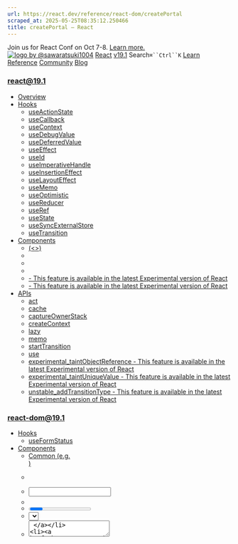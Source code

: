 ```yaml
---
url: https://react.dev/reference/react-dom/createPortal
scraped_at: 2025-05-25T08:35:12.250466
title: createPortal – React
---
```


Join us for React Conf on Oct 7-8.
[Learn more.](https://conf.react.dev/)
[![logo by @sawaratsuki1004](https://react.dev/_next/image?url=%2Fimages%2Fuwu.png&w=128&q=75)](https://react.dev/)
[React](https://react.dev/)
[v19.1](https://react.dev/versions)
Search`⌘``Ctrl``K`
[Learn](https://react.dev/learn)
[Reference](https://react.dev/reference/react)
[Community](https://react.dev/community)
[Blog](https://react.dev/blog)
[](https://react.dev/community/translations)
[](https://github.com/facebook/react/releases)
### react@19.1
  * [Overview ](https://react.dev/reference/react "Overview")
  * [Hooks ](https://react.dev/reference/react/hooks "Hooks")
    * [useActionState ](https://react.dev/reference/react/useActionState "useActionState")
    * [useCallback ](https://react.dev/reference/react/useCallback "useCallback")
    * [useContext ](https://react.dev/reference/react/useContext "useContext")
    * [useDebugValue ](https://react.dev/reference/react/useDebugValue "useDebugValue")
    * [useDeferredValue ](https://react.dev/reference/react/useDeferredValue "useDeferredValue")
    * [useEffect ](https://react.dev/reference/react/useEffect "useEffect")
    * [useId ](https://react.dev/reference/react/useId "useId")
    * [useImperativeHandle ](https://react.dev/reference/react/useImperativeHandle "useImperativeHandle")
    * [useInsertionEffect ](https://react.dev/reference/react/useInsertionEffect "useInsertionEffect")
    * [useLayoutEffect ](https://react.dev/reference/react/useLayoutEffect "useLayoutEffect")
    * [useMemo ](https://react.dev/reference/react/useMemo "useMemo")
    * [useOptimistic ](https://react.dev/reference/react/useOptimistic "useOptimistic")
    * [useReducer ](https://react.dev/reference/react/useReducer "useReducer")
    * [useRef ](https://react.dev/reference/react/useRef "useRef")
    * [useState ](https://react.dev/reference/react/useState "useState")
    * [useSyncExternalStore ](https://react.dev/reference/react/useSyncExternalStore "useSyncExternalStore")
    * [useTransition ](https://react.dev/reference/react/useTransition "useTransition")
  * [Components ](https://react.dev/reference/react/components "Components")
    * [<Fragment> (<>) ](https://react.dev/reference/react/Fragment "<Fragment> \(<>\)")
    * [<Profiler> ](https://react.dev/reference/react/Profiler "<Profiler>")
    * [<StrictMode> ](https://react.dev/reference/react/StrictMode "<StrictMode>")
    * [<Suspense> ](https://react.dev/reference/react/Suspense "<Suspense>")
    * [<Activity> - This feature is available in the latest Experimental version of React](https://react.dev/reference/react/Activity "<Activity>")
    * [<ViewTransition> - This feature is available in the latest Experimental version of React](https://react.dev/reference/react/ViewTransition "<ViewTransition>")
  * [APIs ](https://react.dev/reference/react/apis "APIs")
    * [act ](https://react.dev/reference/react/act "act")
    * [cache ](https://react.dev/reference/react/cache "cache")
    * [captureOwnerStack ](https://react.dev/reference/react/captureOwnerStack "captureOwnerStack")
    * [createContext ](https://react.dev/reference/react/createContext "createContext")
    * [lazy ](https://react.dev/reference/react/lazy "lazy")
    * [memo ](https://react.dev/reference/react/memo "memo")
    * [startTransition ](https://react.dev/reference/react/startTransition "startTransition")
    * [use ](https://react.dev/reference/react/use "use")
    * [experimental_taintObjectReference  - This feature is available in the latest Experimental version of React](https://react.dev/reference/react/experimental_taintObjectReference "experimental_taintObjectReference")
    * [experimental_taintUniqueValue  - This feature is available in the latest Experimental version of React](https://react.dev/reference/react/experimental_taintUniqueValue "experimental_taintUniqueValue")
    * [unstable_addTransitionType  - This feature is available in the latest Experimental version of React](https://react.dev/reference/react/addTransitionType "unstable_addTransitionType")
### react-dom@19.1
  * [Hooks ](https://react.dev/reference/react-dom/hooks "Hooks")
    * [useFormStatus ](https://react.dev/reference/react-dom/hooks/useFormStatus "useFormStatus")
  * [Components ](https://react.dev/reference/react-dom/components "Components")
    * [Common (e.g. <div>) ](https://react.dev/reference/react-dom/components/common "Common \(e.g. <div>\)")
    * [<form> ](https://react.dev/reference/react-dom/components/form "<form>")
    * [<input> ](https://react.dev/reference/react-dom/components/input "<input>")
    * [<option> ](https://react.dev/reference/react-dom/components/option "<option>")
    * [<progress> ](https://react.dev/reference/react-dom/components/progress "<progress>")
    * [<select> ](https://react.dev/reference/react-dom/components/select "<select>")
    * [<textarea> ](https://react.dev/reference/react-dom/components/textarea "<textarea>")
    * [<link> ](https://react.dev/reference/react-dom/components/link "<link>")
    * [<meta> ](https://react.dev/reference/react-dom/components/meta "<meta>")
    * [<script> ](https://react.dev/reference/react-dom/components/script "<script>")
    * [<style> ](https://react.dev/reference/react-dom/components/style "<style>")
    * [<title> ](https://react.dev/reference/react-dom/components/title "<title>")
  * [APIs ](https://react.dev/reference/react-dom "APIs")
    * [createPortal ](https://react.dev/reference/react-dom/createPortal "createPortal")
    * [flushSync ](https://react.dev/reference/react-dom/flushSync "flushSync")
    * [preconnect ](https://react.dev/reference/react-dom/preconnect "preconnect")
    * [prefetchDNS ](https://react.dev/reference/react-dom/prefetchDNS "prefetchDNS")
    * [preinit ](https://react.dev/reference/react-dom/preinit "preinit")
    * [preinitModule ](https://react.dev/reference/react-dom/preinitModule "preinitModule")
    * [preload ](https://react.dev/reference/react-dom/preload "preload")
    * [preloadModule ](https://react.dev/reference/react-dom/preloadModule "preloadModule")
  * [Client APIs ](https://react.dev/reference/react-dom/client "Client APIs")
    * [createRoot ](https://react.dev/reference/react-dom/client/createRoot "createRoot")
    * [hydrateRoot ](https://react.dev/reference/react-dom/client/hydrateRoot "hydrateRoot")
  * [Server APIs ](https://react.dev/reference/react-dom/server "Server APIs")
    * [renderToPipeableStream ](https://react.dev/reference/react-dom/server/renderToPipeableStream "renderToPipeableStream")
    * [renderToReadableStream ](https://react.dev/reference/react-dom/server/renderToReadableStream "renderToReadableStream")
    * [renderToStaticMarkup ](https://react.dev/reference/react-dom/server/renderToStaticMarkup "renderToStaticMarkup")
    * [renderToString ](https://react.dev/reference/react-dom/server/renderToString "renderToString")
  * [Static APIs ](https://react.dev/reference/react-dom/static "Static APIs")
    * [prerender ](https://react.dev/reference/react-dom/static/prerender "prerender")
    * [prerenderToNodeStream ](https://react.dev/reference/react-dom/static/prerenderToNodeStream "prerenderToNodeStream")
### Rules of React
  * [Overview ](https://react.dev/reference/rules "Overview")
    * [Components and Hooks must be pure ](https://react.dev/reference/rules/components-and-hooks-must-be-pure "Components and Hooks must be pure")
    * [React calls Components and Hooks ](https://react.dev/reference/rules/react-calls-components-and-hooks "React calls Components and Hooks")
    * [Rules of Hooks ](https://react.dev/reference/rules/rules-of-hooks "Rules of Hooks")
### React Server Components
  * [Server Components ](https://react.dev/reference/rsc/server-components "Server Components")
  * [Server Functions ](https://react.dev/reference/rsc/server-functions "Server Functions")
  * [Directives ](https://react.dev/reference/rsc/directives "Directives")
    * ['use client' ](https://react.dev/reference/rsc/use-client "'use client'")
    * ['use server' ](https://react.dev/reference/rsc/use-server "'use server'")
### Legacy APIs
  * [Legacy React APIs ](https://react.dev/reference/react/legacy "Legacy React APIs")
    * [Children ](https://react.dev/reference/react/Children "Children")
    * [cloneElement ](https://react.dev/reference/react/cloneElement "cloneElement")
    * [Component ](https://react.dev/reference/react/Component "Component")
    * [createElement ](https://react.dev/reference/react/createElement "createElement")
    * [createRef ](https://react.dev/reference/react/createRef "createRef")
    * [forwardRef ](https://react.dev/reference/react/forwardRef "forwardRef")
    * [isValidElement ](https://react.dev/reference/react/isValidElement "isValidElement")
    * [PureComponent ](https://react.dev/reference/react/PureComponent "PureComponent")


Is this page useful?
[API Reference](https://react.dev/reference/react)
[APIs](https://react.dev/reference/react-dom)
# createPortal[](https://react.dev/reference/react-dom/createPortal#undefined "Link for this heading")
`createPortal` lets you render some children into a different part of the DOM.
```

<div>
 <SomeComponent />
 {createPortal(children, domNode, key?)}
</div>

```

  * [Reference ](https://react.dev/reference/react-dom/createPortal#reference)
    * [`createPortal(children, domNode, key?)` ](https://react.dev/reference/react-dom/createPortal#createportal)
  * [Usage ](https://react.dev/reference/react-dom/createPortal#usage)
    * [Rendering to a different part of the DOM ](https://react.dev/reference/react-dom/createPortal#rendering-to-a-different-part-of-the-dom)
    * [Rendering a modal dialog with a portal ](https://react.dev/reference/react-dom/createPortal#rendering-a-modal-dialog-with-a-portal)
    * [Rendering React components into non-React server markup ](https://react.dev/reference/react-dom/createPortal#rendering-react-components-into-non-react-server-markup)
    * [Rendering React components into non-React DOM nodes ](https://react.dev/reference/react-dom/createPortal#rendering-react-components-into-non-react-dom-nodes)


## Reference [](https://react.dev/reference/react-dom/createPortal#reference "Link for Reference ")
### `createPortal(children, domNode, key?)` [](https://react.dev/reference/react-dom/createPortal#createportal "Link for this heading")
To create a portal, call `createPortal`, passing some JSX, and the DOM node where it should be rendered:
```

import { createPortal } from 'react-dom';
// ...
<div>
 <p>This child is placed in the parent div.</p>
 {createPortal(
  <p>This child is placed in the document body.</p>,
  document.body
 )}
</div>

```

[See more examples below.](https://react.dev/reference/react-dom/createPortal#usage)
A portal only changes the physical placement of the DOM node. In every other way, the JSX you render into a portal acts as a child node of the React component that renders it. For example, the child can access the context provided by the parent tree, and events bubble up from children to parents according to the React tree.
#### Parameters [](https://react.dev/reference/react-dom/createPortal#parameters "Link for Parameters ")
  * `children`: Anything that can be rendered with React, such as a piece of JSX (e.g. `<div />` or `<SomeComponent />`), a [Fragment](https://react.dev/reference/react/Fragment) (`<>...</>`), a string or a number, or an array of these.
  * `domNode`: Some DOM node, such as those returned by `document.getElementById()`. The node must already exist. Passing a different DOM node during an update will cause the portal content to be recreated.
  * **optional** `key`: A unique string or number to be used as the portal’s [key.](https://react.dev/learn/rendering-lists#keeping-list-items-in-order-with-key)


#### Returns [](https://react.dev/reference/react-dom/createPortal#returns "Link for Returns ")
`createPortal` returns a React node that can be included into JSX or returned from a React component. If React encounters it in the render output, it will place the provided `children` inside the provided `domNode`.
#### Caveats [](https://react.dev/reference/react-dom/createPortal#caveats "Link for Caveats ")
  * Events from portals propagate according to the React tree rather than the DOM tree. For example, if you click inside a portal, and the portal is wrapped in `<div onClick>`, that `onClick` handler will fire. If this causes issues, either stop the event propagation from inside the portal, or move the portal itself up in the React tree.


## Usage [](https://react.dev/reference/react-dom/createPortal#usage "Link for Usage ")
### Rendering to a different part of the DOM [](https://react.dev/reference/react-dom/createPortal#rendering-to-a-different-part-of-the-dom "Link for Rendering to a different part of the DOM ")
_Portals_ let your components render some of their children into a different place in the DOM. This lets a part of your component “escape” from whatever containers it may be in. For example, a component can display a modal dialog or a tooltip that appears above and outside of the rest of the page.
To create a portal, render the result of `createPortal` with some JSX and the DOM node where it should go:
```

import { createPortal } from 'react-dom';
function MyComponent() {
 return (
  <div style={{ border: '2px solid black' }}>
   <p>This child is placed in the parent div.</p>
   {createPortal(
    <p>This child is placed in the document body.</p>,
    document.body
   )}
  </div>
 );
}

```

React will put the DOM nodes for the JSX you passed inside of the DOM node you provided.
Without a portal, the second `<p>` would be placed inside the parent `<div>`, but the portal “teleported” it into the [`document.body`:](https://developer.mozilla.org/en-US/docs/Web/API/Document/body)
App.js
App.js
Download ResetFork
```
import { createPortal } from 'react-dom';
export default function MyComponent() {
 return (
  <div style={{ border: '2px solid black' }}>
   <p>This child is placed in the parent div.</p>
   {createPortal(
    <p>This child is placed in the document body.</p>,
    document.body
   )}
  </div>
 );
}

```

Notice how the second paragraph visually appears outside the parent `<div>` with the border. If you inspect the DOM structure with developer tools, you’ll see that the second `<p>` got placed directly into the `<body>`:
```

<body>
 <div id="root">
  ...
   <div style="border: 2px solid black">
    <p>This child is placed inside the parent div.</p>
   </div>
  ...
 </div>
 <p>This child is placed in the document body.</p>
</body>

```

A portal only changes the physical placement of the DOM node. In every other way, the JSX you render into a portal acts as a child node of the React component that renders it. For example, the child can access the context provided by the parent tree, and events still bubble up from children to parents according to the React tree.
### Rendering a modal dialog with a portal [](https://react.dev/reference/react-dom/createPortal#rendering-a-modal-dialog-with-a-portal "Link for Rendering a modal dialog with a portal ")
You can use a portal to create a modal dialog that floats above the rest of the page, even if the component that summons the dialog is inside a container with `overflow: hidden` or other styles that interfere with the dialog.
In this example, the two containers have styles that disrupt the modal dialog, but the one rendered into a portal is unaffected because, in the DOM, the modal is not contained within the parent JSX elements.
App.jsNoPortalExample.jsPortalExample.jsModalContent.js
App.js
ResetFork
```
import NoPortalExample from './NoPortalExample';
import PortalExample from './PortalExample';
export default function App() {
 return (
  <>
   <div className="clipping-container">
    <NoPortalExample />
   </div>
   <div className="clipping-container">
    <PortalExample />
   </div>
  </>
 );
}

```

### Pitfall
It’s important to make sure that your app is accessible when using portals. For instance, you may need to manage keyboard focus so that the user can move the focus in and out of the portal in a natural way.
Follow the [WAI-ARIA Modal Authoring Practices](https://www.w3.org/WAI/ARIA/apg/#dialog_modal) when creating modals. If you use a community package, ensure that it is accessible and follows these guidelines.
### Rendering React components into non-React server markup [](https://react.dev/reference/react-dom/createPortal#rendering-react-components-into-non-react-server-markup "Link for Rendering React components into non-React server markup ")
Portals can be useful if your React root is only part of a static or server-rendered page that isn’t built with React. For example, if your page is built with a server framework like Rails, you can create areas of interactivity within static areas such as sidebars. Compared with having [multiple separate React roots,](https://react.dev/reference/react-dom/client/createRoot#rendering-a-page-partially-built-with-react) portals let you treat the app as a single React tree with shared state even though its parts render to different parts of the DOM.
index.jsindex.htmlApp.js
App.js
ResetFork
```
import { createPortal } from 'react-dom';
const sidebarContentEl = document.getElementById('sidebar-content');
export default function App() {
 return (
  <>
   <MainContent />
   {createPortal(
    <SidebarContent />,
    sidebarContentEl
   )}
  </>
 );
}
function MainContent() {
 return <p>This part is rendered by React</p>;
}
function SidebarContent() {
 return <p>This part is also rendered by React!</p>;
}

```

Show more
### Rendering React components into non-React DOM nodes [](https://react.dev/reference/react-dom/createPortal#rendering-react-components-into-non-react-dom-nodes "Link for Rendering React components into non-React DOM nodes ")
You can also use a portal to manage the content of a DOM node that’s managed outside of React. For example, suppose you’re integrating with a non-React map widget and you want to render React content inside a popup. To do this, declare a `popupContainer` state variable to store the DOM node you’re going to render into:
```

const [popupContainer, setPopupContainer] = useState(null);

```

When you create the third-party widget, store the DOM node returned by the widget so you can render into it:
```

useEffect(() => {
 if (mapRef.current === null) {
  const map = createMapWidget(containerRef.current);
  mapRef.current = map;
  const popupDiv = addPopupToMapWidget(map);
  setPopupContainer(popupDiv);
 }
}, []);

```

This lets you use `createPortal` to render React content into `popupContainer` once it becomes available:
```

return (
 <div style={{ width: 250, height: 250 }} ref={containerRef}>
  {popupContainer !== null && createPortal(
   <p>Hello from React!</p>,
   popupContainer
  )}
 </div>
);

```

Here is a complete example you can play with:
App.jsmap-widget.js
App.js
ResetFork
```
import { useRef, useEffect, useState } from 'react';
import { createPortal } from 'react-dom';
import { createMapWidget, addPopupToMapWidget } from './map-widget.js';
export default function Map() {
 const containerRef = useRef(null);
 const mapRef = useRef(null);
 const [popupContainer, setPopupContainer] = useState(null);
 useEffect(() => {
  if (mapRef.current === null) {
   const map = createMapWidget(containerRef.current);
   mapRef.current = map;
   const popupDiv = addPopupToMapWidget(map);
   setPopupContainer(popupDiv);
  }
 }, []);
 return (
  <div style={{ width: 250, height: 250 }} ref={containerRef}>
   {popupContainer !== null && createPortal(
    <p>Hello from React!</p>,
    popupContainer
   )}
  </div>
 );
}

```

Show more
[PreviousAPIs](https://react.dev/reference/react-dom)[NextflushSync](https://react.dev/reference/react-dom/flushSync)
[](https://opensource.fb.com/)
Copyright © Meta Platforms, Inc
no uwu plz
uwu?
Logo by[@sawaratsuki1004](https://twitter.com/sawaratsuki1004)
[Learn React](https://react.dev/learn)
[Quick Start](https://react.dev/learn)
[Installation](https://react.dev/learn/installation)
[Describing the UI](https://react.dev/learn/describing-the-ui)
[Adding Interactivity](https://react.dev/learn/adding-interactivity)
[Managing State](https://react.dev/learn/managing-state)
[Escape Hatches](https://react.dev/learn/escape-hatches)
[API Reference](https://react.dev/reference/react)
[React APIs](https://react.dev/reference/react)
[React DOM APIs](https://react.dev/reference/react-dom)
[Community](https://react.dev/community)
[Code of Conduct](https://github.com/facebook/react/blob/main/CODE_OF_CONDUCT.md)
[Meet the Team](https://react.dev/community/team)
[Docs Contributors](https://react.dev/community/docs-contributors)
[Acknowledgements](https://react.dev/community/acknowledgements)
More
[Blog](https://react.dev/blog)
[React Native](https://reactnative.dev/)
[Privacy](https://opensource.facebook.com/legal/privacy)
[Terms](https://opensource.fb.com/legal/terms/)
[](https://www.facebook.com/react)[](https://twitter.com/reactjs)[](https://bsky.app/profile/react.dev)[](https://github.com/facebook/react)
## On this page
  * [Overview](https://react.dev/reference/react-dom/createPortal)
  * [Reference ](https://react.dev/reference/react-dom/createPortal#reference)
  * [`createPortal(children, domNode, key?)` ](https://react.dev/reference/react-dom/createPortal#createportal)
  * [Usage ](https://react.dev/reference/react-dom/createPortal#usage)
  * [Rendering to a different part of the DOM ](https://react.dev/reference/react-dom/createPortal#rendering-to-a-different-part-of-the-dom)
  * [Rendering a modal dialog with a portal ](https://react.dev/reference/react-dom/createPortal#rendering-a-modal-dialog-with-a-portal)
  * [Rendering React components into non-React server markup ](https://react.dev/reference/react-dom/createPortal#rendering-react-components-into-non-react-server-markup)
  * [Rendering React components into non-React DOM nodes ](https://react.dev/reference/react-dom/createPortal#rendering-react-components-into-non-react-dom-nodes)



